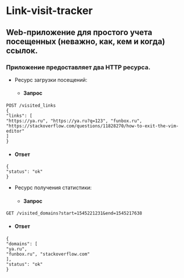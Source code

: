 # Link-visit-tracker 
## Web-приложение для простого учета посещенных (неважно, как, кем и когда) ссылок. 

### Приложение предоставляет два HTTP ресурса.
- Ресурс загрузки посещений:
  - #### Запрос
```
POST /visited_links
{
"links": [
"https://ya.ru", "https://ya.ru?q=123", "funbox.ru",
"https://stackoverflow.com/questions/11828270/how-to-exit-the-vim-editor"
]
}
```
  - #### Ответ
```
{
"status": "ok"
}
```

- Ресурс получения статистики:
    - #### Запрос
```
GET /visited_domains?start=1545221231&end=1545217638
```
  - #### Ответ
```
{
"domains": [
"ya.ru",
"funbox.ru", "stackoverflow.com"
],
"status": "ok"
}
```

